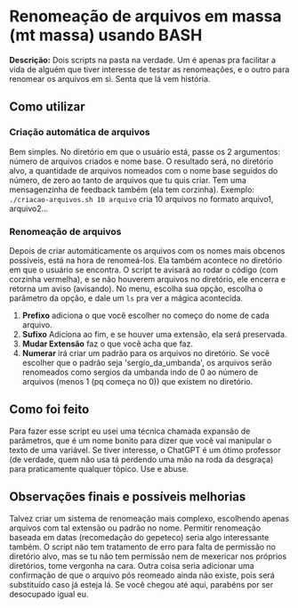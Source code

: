 # Renomeação de arquivos em massa (mt massa) usando BASH
**Descrição:** Dois scripts na pasta na verdade. Um é apenas pra facilitar a vida de alguém que tiver interesse de testar as renomeações, e o outro para renomear os arquivos em si. Senta que lá vem história.

## Como utilizar
### Criação automática de arquivos
Bem simples. No diretório em que o usuário está, passe os 2 argumentos: número de arquivos criados e nome base. O resultado será, no diretório alvo, a quantidade de arquivos nomeados com o nome base seguidos do número, de zero ao tanto de arquivos que tu quis criar. Tem uma mensagenzinha de feedback também (ela tem corzinha). Exemplo: `./criacao-arquivos.sh 10 arquivo` cria 10 arquivos no formato arquivo1, arquivo2...

### Renomeação de arquivos
Depois de criar automáticamente os arquivos com os nomes mais obcenos possíveis, está na hora de renomeá-los. Ela também acontece no diretório em que o usuário se encontra. O script te avisará  ao rodar o código (com corzinha vermelha), e se não houverem arquivos no diretório, ele encerra e retorna um aviso (avisando). No menu, escolha sua opção, escolha o parâmetro da opção, e dale um `ls` pra ver a mágica acontecida.
1. **Prefixo** adiciona o que você escolher no começo do nome de cada arquivo.
2. **Sufixo** Adiciona ao fim, e se houver uma extensão, ela será preservada.
3. **Mudar Extensão** faz o que você acha que faz.
4. **Numerar** irá criar um padrão para os arquivos no diretório. Se você escolher que o padrão seja 'sergio_da_umbanda', os arquivos serão renomeados como sergios da umbanda indo de 0 ao número de arquivos (menos 1 (pq começa no 0)) que existem no diretório.

## Como foi feito
Para fazer esse script eu usei uma técnica chamada expansão de parâmetros, que é um nome bonito para dizer que você vai manipular o texto de uma variável. Se tiver interesse, o ChatGPT é um ótimo professor (de verdade, quem não usa tá perdendo uma mão na roda da desgraça) para praticamente qualquer tópico. Use e abuse.

## Observações finais e possíveis melhorias
Talvez criar um sistema de renomeação mais complexo, escolhendo apenas arquivos com tal extensão ou padrão no nome. Permitir renomeação baseada em datas (recomedação do gepeteco) seria algo interessante também. O script não tem tratamento de erro para falta de permissão no diretório alvo, mas se tu não tem permissão nem de mexericar nos próprios diretórios, tome vergonha na cara. Outra coisa seria adicionar uma confirmação de que o arquivo pós reomeado ainda não existe, pois será substituído caso já esteja lá. Se você chegou até aqui, parabéns por ser desocupado igual eu.
